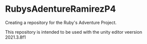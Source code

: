 # RubysAdentureRamirezP4
Creating a repository for the Ruby's Adventure Project.

This repository is intended to be used with the unity editor veersion 2021.3.8f1
